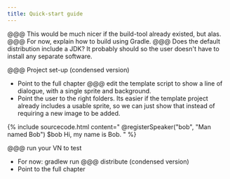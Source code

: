```yaml
---
title: Quick-start guide
---
```


@@@ This would be much nicer if the build-tool already existed, but alas.
@@@ For now, explain how to build using Gradle.
@@@ Does the default distribution include a JDK? It probably should so the user doesn't have to install any separate software.

@@@ Project set-up (condensed version)
  - Point to the full chapter
@@@ edit the template script to show a line of dialogue, with a single sprite and background.
  - Point the user to the right folders. Its easier if the template project already includes a usable sprite, so we can just show that instead of requiring a new image to be added.

{% include sourcecode.html content="
@registerSpeaker(\"bob\", \"Man named Bob\")
$bob Hi, my name is Bob.
" %}
  
  
@@@ run your VN to test
  - For now: gradlew run
@@@ distribute (condensed version)
  - Point to the full chapter
  